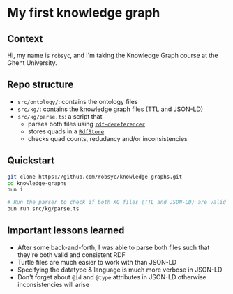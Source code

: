# My first knowledge graph

## Context

Hi, my name is `robsyc`, and I'm taking the Knowledge Graph course at the Ghent University.

## Repo structure

- `src/ontology/`: contains the ontology files
- `src/kg/`: contains the knowledge graph files (TTL and JSON-LD)
- `src/kg/parse.ts`: a script that 
    - parses both files using [`rdf-dereferencer`](https://github.com/rubensworks/rdf-dereference.js/tree/master)
    - stores quads in a [`RdfStore`](https://github.com/rubensworks/rdf-stores.js)
    - checks quad counts, redudancy and/or inconsistencies

## Quickstart

```bash
git clone https://github.com/robsyc/knowledge-graphs.git
cd knowledge-graphs
bun i

# Run the parser to check if both KG files (TTL and JSON-LD) are valid and consistent
bun run src/kg/parse.ts
```

## Important lessons learned

- After some back-and-forth, I was able to parse both files such that they're both valid and consistent RDF
- Turtle files are much easier to work with than JSON-LD
- Specifying the datatype & language is much more verbose in JSON-LD
- Don't forget about `@id` and `@type` attributes in JSON-LD otherwise inconsistencies will arise